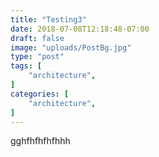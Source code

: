 ```yaml
---
title: "Testing3"
date: 2018-07-08T12:18:48-07:00
draft: false
image: "uploads/PostBg.jpg"
type: "post"
tags: [
    "architecture",
]
categories: [
    "architecture",
]
---
```

gghfhfhfhfhhh
